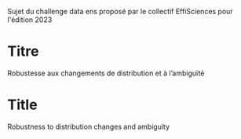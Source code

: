 Sujet du challenge data ens proposé par le collectif EffiSciences pour l'édition 2023

# Titre
Robustesse aux changements de distribution et à l’ambiguïté

# Title
Robustness to distribution changes and ambiguity